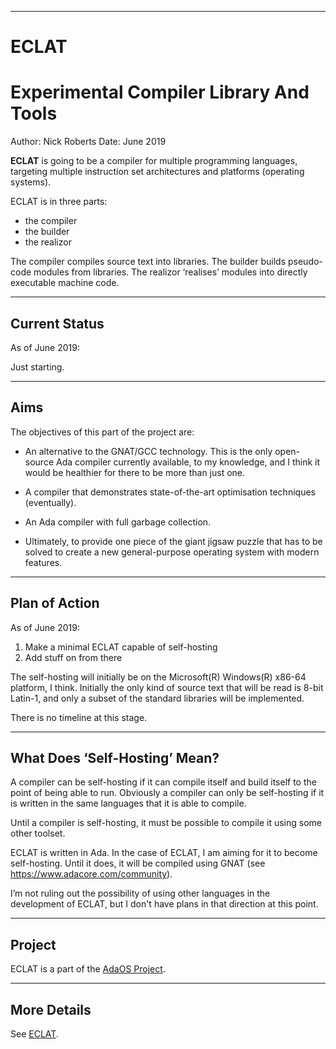 -----------------------------------------------------------------------------------------------
# __ECLAT__
# Experimental Compiler Library And Tools

Author: Nick Roberts
Date: June 2019

__ECLAT__ is going to be a compiler for multiple programming languages, targeting multiple 
instruction set architectures and platforms (operating systems). 

ECLAT is in three parts:

 * the compiler
 * the builder
 * the realizor

The compiler compiles source text into libraries. The builder builds pseudo-code modules from 
libraries. The realizor ‘realises’ modules into directly executable machine code. 

-----------------------------------------------------------------------------------------------
## Current Status

As of June 2019:

Just starting.

-----------------------------------------------------------------------------------------------
## Aims

The objectives of this part of the project are:

 * An alternative to the GNAT/GCC technology. This is the only open-source Ada compiler 
   currently available, to my knowledge, and I think it would be healthier for there to be more 
   than just one.

 * A compiler that demonstrates state-of-the-art optimisation techniques (eventually).

 * An Ada compiler with full garbage collection.

 * Ultimately, to provide one piece of the giant jigsaw puzzle that has to be solved to create 
   a new general-purpose operating system with modern features.

-----------------------------------------------------------------------------------------------
## Plan of Action

As of June 2019:

 1. Make a minimal ECLAT capable of self-hosting 
 2. Add stuff on from there

The self-hosting will initially be on the Microsoft(R) Windows(R) x86-64 platform, I think. 
Initially the only kind of source text that will be read is 8-bit Latin-1, and only a subset of 
the standard libraries will be implemented. 

There is no timeline at this stage.

-----------------------------------------------------------------------------------------------
## What Does ‘Self-Hosting’ Mean?

A compiler can be self-hosting if it can compile itself and build itself to the point of being 
able to run. Obviously a compiler can only be self-hosting if it is written in the same 
languages that it is able to compile. 

Until a compiler is self-hosting, it must be possible to compile it using some other toolset.

ECLAT is written in Ada. In the case of ECLAT, I am aiming for it to become self-hosting. Until 
it does, it will be compiled using GNAT (see <https://www.adacore.com/community>). 

I’m not ruling out the possibility of using other languages in the development of ECLAT, but I 
don't have plans in that direction at this point. 

-----------------------------------------------------------------------------------------------
## Project

ECLAT is a part of the [AdaOS Project](./doc/Project.md).

-----------------------------------------------------------------------------------------------
## More Details

See [ECLAT](./doc/ECLAT.md).

